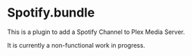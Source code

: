 # Spotify.bundle

This is a plugin to add a Spotify Channel to Plex Media Server. 

It is currently a non-functional work in progress.
